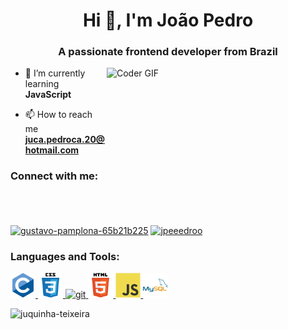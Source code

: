 <h1 align="center">Hi 👋, I'm João Pedro</h1>
<h3 align="center">A passionate frontend developer from Brazil</h3>
<img alt="Coder GIF" height=250 width=350 align="right" src="https://miro.medium.com/max/1360/0*7Q3yvSIv_t0ioJ-Z.gif" />

<!--<p align="left"> <img src="https://komarev.com/ghpvc/?username=juquinha-teixeira&label=Profile%20views&color=0e75b6&style=flat" alt="juquinha-teixeira" /> </p>-->

- 🌱 I’m currently learning **JavaScript**

- 📫 How to reach me **juca.pedroca.20@hotmail.com**

<h3 align="left">Connect with me:</h3>
<p align="left">
<a href="https://www.linkedin.com/in/jo%C3%A3o-pedro-teixeira-61a93a240/" target="blank"><img align="center" src="https://raw.githubusercontent.com/rahuldkjain/github-profile-readme-generator/master/src/images/icons/Social/linked-in-alt.svg" alt="gustavo-pamplona-65b21b225" height="30" width="40" /></a>
<a href="https://instagram.com/jpeeedroo" target="_blank"><img align="center" src="https://raw.githubusercontent.com/rahuldkjain/github-profile-readme-generator/master/src/images/icons/Social/instagram.svg" alt="jpeeedroo" height="30" width="40" /></a>
</p>


<h3 align="left">Languages and Tools:</h3>
<p align="left"> <a href="https://www.cprogramming.com/" target="_blank" rel="noreferrer"> <img src="https://raw.githubusercontent.com/devicons/devicon/master/icons/c/c-original.svg" alt="c" width="40" height="40"/> </a> <a href="https://www.w3schools.com/css/" target="_blank" rel="noreferrer"> <img src="https://raw.githubusercontent.com/devicons/devicon/master/icons/css3/css3-original-wordmark.svg" alt="css3" width="40" height="40"/> </a> <a href="https://git-scm.com/" target="_blank" rel="noreferrer"> <img src="https://www.vectorlogo.zone/logos/git-scm/git-scm-icon.svg" alt="git" width="40" height="40"/> </a> <a href="https://www.w3.org/html/" target="_blank" rel="noreferrer"> <img src="https://raw.githubusercontent.com/devicons/devicon/master/icons/html5/html5-original-wordmark.svg" alt="html5" width="40" height="40"/> </a> <a href="https://developer.mozilla.org/en-US/docs/Web/JavaScript" target="_blank" rel="noreferrer"> <img src="https://raw.githubusercontent.com/devicons/devicon/master/icons/javascript/javascript-original.svg" alt="javascript" width="40" height="40"/> </a> <a href="https://www.mysql.com/" target="_blank" rel="noreferrer"> <img src="https://raw.githubusercontent.com/devicons/devicon/master/icons/mysql/mysql-original-wordmark.svg" alt="mysql" width="40" height="40"/> </a> </p>

<p><img align="left" src="https://github-readme-stats.vercel.app/api/top-langs?username=juquinha-teixeira&show_icons=true&locale=en&layout=compact" alt="juquinha-teixeira" /></p>


